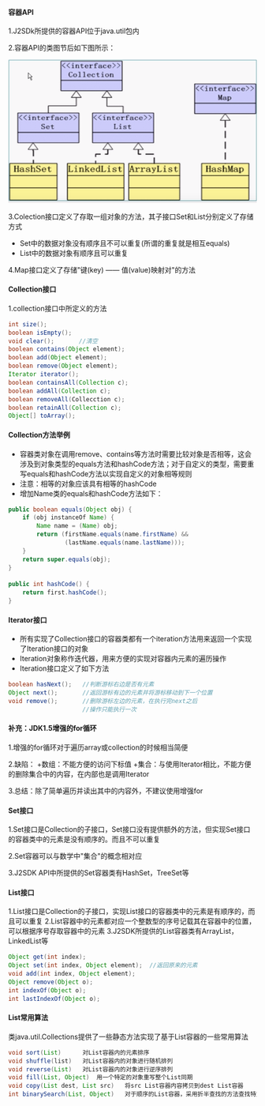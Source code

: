 #### 容器API

1.J2SDk所提供的容器API位于java.util包内

2.容器API的类图节后如下图所示：

![](.容器_images/5896bd2b.png)

3.Colection接口定义了存取一组对象的方法，其子接口Set和List分别定义了存储方式
+ Set中的数据对象没有顺序且不可以重复(所谓的重复就是相互equals)
+ List中的数据对象有顺序且可以重复

4.Map接口定义了存储"键(key) —— 值(value)映射对"的方法

#### Collection接口

1.collection接口中所定义的方法

```Java
int size();
boolean isEmpty();
void clear();       //清空
boolean contains(Object element);
boolean add(Object element);
boolean remove(Object element);
Iterator iterator();
boolean containsAll(Collection c);
boolean addAll(Collection c);
boolean removeAll(Collecction c);
boolean retainAll(Collection c);   
Object[] toArray();

```

#### Collection方法举例
+ 容器类对象在调用remove、contains等方法时需要比较对象是否相等，这会涉及到对象类型的equals方法和hashCode方法；对于自定义的类型，需要重写equals和hashCode方法以实现自定义的对象相等规则
+ 注意：相等的对象应该具有相等的hashCode
+ 增加Name类的equals和hashCode方法如下：

```Java
public boolean equals(Object obj) {
    if (obj instanceOf Name) {
        Name name = (Name) obj;
        return (firstName.equals(name.firstName) &&
                (lastName.equals(name.lastName)));
    }
    return super.equals(obj);
}

public int hashCode() {
    return first.hashCode();
}
```

#### Iterator接口
+ 所有实现了Collection接口的容器类都有一个iteration方法用来返回一个实现了Iteration接口的对象
+ Iteration对象称作迭代器，用来方便的实现对容器内元素的遍历操作
+ Iteration接口定义了如下方法

```java
boolean hasNext();   //判断游标右边是否有元素
Object next();       //返回游标有边的元素并将游标移动到下一个位置
void remove();       //删除游标左边的元素，在执行完next之后
                     //操作只能执行一次
```

#### 补充：JDK1.5增强的for循环

1.增强的for循环对于遍历array或collection的时候相当简便

2.缺陷：
+数组：不能方便的访问下标值
+集合：与使用Iterator相比，不能方便的删除集合中的内容，在内部也是调用Iterator

3.总结：除了简单遍历并读出其中的内容外，不建议使用增强for


#### Set接口
1.Set接口是Collection的子接口，Set接口没有提供额外的方法，但实现Set接口的容器类中的元素是没有顺序的。而且不可以重复

2.Set容器可以与数学中"集合"的概念相对应

3.J2SDK API中所提供的Set容器类有HashSet，TreeSet等


#### List接口
1.List接口是Collection的子接口，实现List接口的容器类中的元素是有顺序的，而且可以重复
2.List容器中的元素都对应一个整数型的序号记载其在容器中的位置，可以根据序号存取容器中的元素
3.J2SDK所提供的List容器类有ArrayList，LinkedList等
```Java
Object get(int index);
Object set(int index, Object element);  //返回原来的元素
void add(int index, Object element);
Object remove(Object o);
int indexOf(Object o);
int lastIndexOf(Object o);
```

#### List常用算法
类java.util.Collections提供了一些静态方法实现了基于List容器的一些常用算法

```java
void sort(List)      对List容器内的元素排序
void shuffle(list)   对List容器内的对象进行随机排列
void reverse(List)   对List容器内的对象进行逆序排列
void fill(List, Object)  用一个特定的对象重写整个List同期
void copy(List dest, List src)   将src List容器内容拷贝到dest List容器
int binarySearch(List, Object)   对于顺序的List容器，采用折半查找的方法查找特定对象
```
